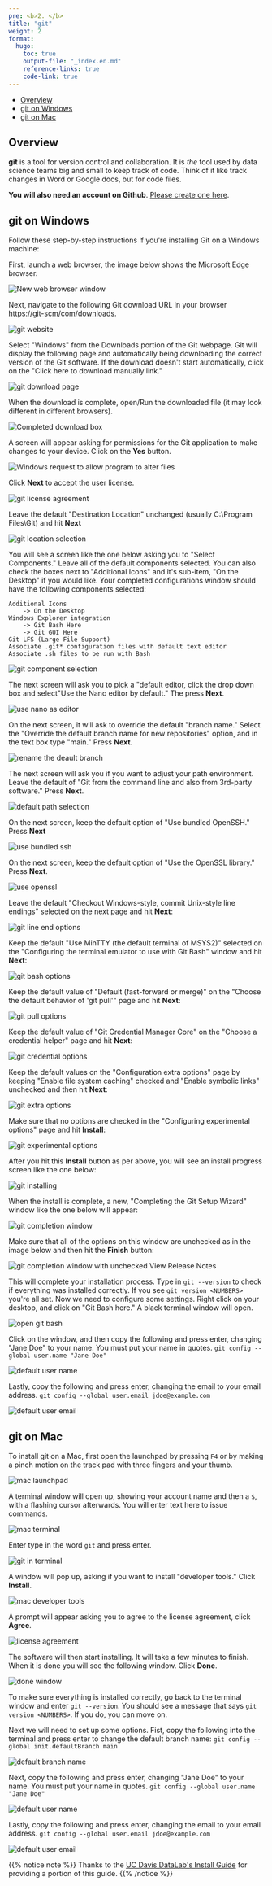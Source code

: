 ```yaml
---
pre: <b>2. </b>
title: "git"
weight: 2
format:
  hugo:
    toc: true
    output-file: "_index.en.md"
    reference-links: true
    code-link: true
---
```




-   [Overview][]
-   [git on Windows][]
-   [git on Mac][]

## Overview

**git** is a tool for version control and collaboration. It is *the* tool used by data science teams big and small to keep track of code. Think of it like track changes in Word or Google docs, but for code files.

**You will also need an account on Github**. [Please create one here][].

## git on Windows

Follow these step-by-step instructions if you're installing Git on a Windows machine:

First, launch a web browser, the image below shows the Microsoft Edge browser.

![][1]

Next, navigate to the following Git download URL in your browser [https://git-scm/com/downloads][].

![][2]

Select "Windows" from the Downloads portion of the Git webpage. Git will display the following page and automatically being downloading the correct version of the Git software. If the download doesn't start automatically, click on the "Click here to download manually link."

![][3]

When the download is complete, open/Run the downloaded file (it may look different in different browsers).

![][4]

A screen will appear asking for permissions for the Git application to make changes to your device. Click on the **Yes** button.

![][5]

Click **Next** to accept the user license.

![][6]

Leave the default "Destination Location" unchanged (usually C:\Program Files\Git) and hit **Next**

![][7]

You will see a screen like the one below asking you to "Select Components." Leave all of the default components selected. You can also check the boxes next to "Additional Icons" and it's sub-item, "On the Desktop" if you would like. Your completed configurations window should have the following components selected:

    Additional Icons 
        -> On the Desktop
    Windows Explorer integration
        -> Git Bash Here
        -> Git GUI Here
    Git LFS (Large File Support)
    Associate .git* configuration files with default text editor
    Associate .sh files to be run with Bash

![][8]

The next screen will ask you to pick a "default editor, click the drop down box and select"Use the Nano editor by default." The press **Next**.

![][9]

On the next screen, it will ask to override the default "branch name." Select the "Override the default branch name for new repositories" option, and in the text box type "main." Press **Next**.

![][10]

The next screen will ask you if you want to adjust your path environment. Leave the default of "Git from the command line and also from 3rd-party software." Press **Next**.

![][11]

On the next screen, keep the default option of "Use bundled OpenSSH." Press **Next**

![][12]

On the next screen, keep the default option of "Use the OpenSSL library." Press **Next**.

![][13]

Leave the default "Checkout Windows-style, commit Unix-style line endings" selected on the next page and hit **Next**:

![][14]

Keep the default "Use MinTTY (the default terminal of MSYS2)" selected on the "Configuring the terminal emulator to use with Git Bash" window and hit **Next**:

![][15]

Keep the default value of "Default (fast-forward or merge)" on the "Choose the default behavior of 'git pull'" page and hit **Next**:

![][16]

Keep the default value of "Git Credential Manager Core" on the "Choose a credential helper" page and hit **Next**:

![][17]

Keep the default values on the "Configuration extra options" page by keeping "Enable file system caching" checked and "Enable symbolic links" unchecked and then hit **Next**:

![][18]

Make sure that no options are checked in the "Configuring experimental options" page and hit **Install**:

![][19]

After you hit this **Install** button as per above, you will see an install progress screen like the one below:

![][20]

When the install is complete, a new, "Completing the Git Setup Wizard" window like the one below will appear:

![][21]

Make sure that all of the options on this window are unchecked as in the image below and then hit the **Finish** button:

![][22]

This will complete your installation process. Type in `git --version` to check if everything was installed correctly. If you see `git version <NUMBERS>` you're all set. Now we need to configure some settings. Right click on your desktop, and click on "Git Bash here." A black terminal window will open.

![][23]

Click on the window, and then copy the following and press enter, changing "Jane Doe" to your name. You must put your name in quotes. `git config --global user.name "Jane Doe"`

![][24]

Lastly, copy the following and press enter, changing the email to your email address. `git config --global user.email jdoe@example.com`

![][25]

## git on Mac

To install git on a Mac, first open the launchpad by pressing `F4` or by making a pinch motion on the track pad with three fingers and your thumb.

![][26]

A terminal window will open up, showing your account name and then a `$`, with a flashing cursor afterwards. You will enter text here to issue commands.

![][27]

Enter type in the word `git` and press enter.

![][28]

A window will pop up, asking if you want to install "developer tools." Click **Install**.

![][29]

A prompt will appear asking you to agree to the license agreement, click **Agree**.

![][30]

The software will then start installing. It will take a few minutes to finish. When it is done you will see the following window. Click **Done**.

![][31]

To make sure everything is installed correctly, go back to the terminal window and enter `git --version`. You should see a message that says `git version <NUMBERS>`. If you do, you can move on.

Next we will need to set up some options. Fist, copy the following into the terminal and press enter to change the default branch name: `git config --global init.defaultBranch main`

![][32]

Next, copy the following and press enter, changing "Jane Doe" to your name. You must put your name in quotes. `git config --global user.name "Jane Doe"`

![][33]

Lastly, copy the following and press enter, changing the email to your email address. `git config --global user.email jdoe@example.com`

![][34]

{{% notice note %}}
Thanks to the <a href="https://datalab.ucdavis.edu/install-guide/">UC Davis DataLab's Install Guide</a> for providing a portion of this guide.
{{% /notice %}}

  [Overview]: #overview
  [git on Windows]: #git-on-windows
  [git on Mac]: #git-on-mac
  [Please create one here]: https://github.com/
  [1]: ./img/win_git_install_1_browser.jpg "New web browser window"
  [https://git-scm/com/downloads]: https://git-scm.com/downloads
  [2]: ./img/win_git_install_2_git_page.jpg "git website"
  [3]: ./img/win_git_install_3_downloading.jpg "git download page"
  [4]: ./img/win_git_install_4_run_open.jpg "Completed download box"
  [5]: ./img/win_git_install_5_allow_changes.jpg "Windows request to allow program to alter files"
  [6]: ./img/win_git_install_6_license.jpg "git license agreement"
  [7]: ./img/win_git_install_7_install_location.jpg "git location selection"
  [8]: ./img/win_git_install_9_checked_components.jpg "git component selection"
  [9]: ./img/nano.jpg "use nano as editor"
  [10]: ./img/main_branch.jpg "rename the deault branch"
  [11]: ./img/git_path.jpg "default path selection"
  [12]: ./img/ssh.jpg "use bundled ssh"
  [13]: ./img/openssl.jpg "use openssl"
  [14]: ./img/win_git_install_15_line_ending.png "git line end options"
  [15]: ./img/win_git_install_16_terminal_emulator.png "git bash options"
  [16]: ./img/win_git_install_17_git_pull.png "git pull options"
  [17]: img/win_git_install_18_credential_helper.png "git credential options"
  [18]: img/win_git_install_19_extra_options.png "git extra options"
  [19]: img/win_git_install_20_experimental_options.png "git experimental options"
  [20]: img/win_git_install_21_install_progress.png "git installing"
  [21]: img/win_git_install_22_install_complete.png "git completion window"
  [22]: img/win_git_install_23_deslect_and_finish.png "git completion window with unchecked View Release Notes"
  [23]: img/win_git_setup_1.jpg "open git bash"
  [24]: img/win_git_setup_2.jpg "default user name"
  [25]: img/win_git_setup_3.jpg "default user email"
  [26]: img/01.png "mac launchpad"
  [27]: img/02.png "mac terminal"
  [28]: img/03.png "git in terminal"
  [29]: img/04.png "mac developer tools"
  [30]: img/05.png "license agreement"
  [31]: img/06.png "done window"
  [32]: img/08.png "default branch name"
  [33]: img/09.png "default user name"
  [34]: img/10.png "default user email"
